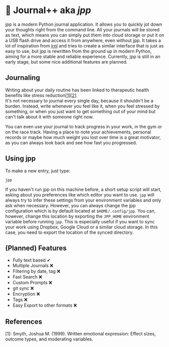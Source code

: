 # 📖 Journal++ aka *jpp*

jpp is a modern Python journal application. It allows you to 
quickly jot down your thoughts right from the command line. All your journals 
will be stored as text, which means you can simply put them into cloud storage
or put it on a USB flash drive and access it from anywhere, even without jpp. 
It takes a lot of inspiration from [jrnl](https://github.com/jrnl-org/jrnl) and
tries to create a similar interface that is just as easy to use, but jpp is 
rewritten from the ground up in modern Python, aiming for a more stable 
and reliable experience. Currently, jpp is still in an early stage, but some
nice additional features are planned. 

## Journaling
Writing about your daily routine has been linked to therapeutic health benefits 
like stress reduction[[1]](#1)[[2]](https://www.apa.org/monitor/jun02/writing).  
It's not necessary to journal every single day, because it shouldn't be a 
burden.
Instead, write whenever you feel like it, when you feel stressed by something, 
or when you just want to get something out of your mind but can't talk about it
with someone right now. 

You can even use your journal to track progress in your work, in the gym or 
on the race track. Having a place to note your achievements, personal records 
or maybe how much weight you lost over time is a great motivator, as you can
always look back and see how fast you progressed.


## Using jpp
To make a new entry, just type:
```
jpp
```
If you haven't run jpp on this machine before, a short setup script will start, 
asking about you preferences like which editor you want to use. `jpp` will 
always try to infer these settings from your environment variables and only ask
when necessary. However, you can always change the jpp configuration which is
by default located at `$HOME/.config/jpp`. You can, however, change this
location by exporting the `JPP_HOME` environment variable before running 
`jpp`. This is especially useful if you want to sync your work using Dropbox, 
Google Cloud or a similar cloud storage. In this case, you need to export the 
location of the synced directory. 


## (Planned) Features

 * Fully text based ✔
 * Multiple Journals ❌
 * Filtering by date, tag ❌
 * Fast Search ❌
 * Custom Prompts ❌
 * git sync ❌
 * Encryption ❌
 * Tags ❌
 * Easy Export to other formats ❌

## References

[1]: Smyth, Joshua M. (1999). Written emotional expression: Effect sizes, outcome types, and moderating variables.